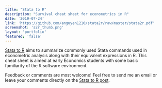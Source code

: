 ```yaml
---
title: "Stata to R"
description: "Survival cheat sheet for econometrics in R"
date: '2019-07-24'
link: 'https://github.com/anguyen1210/stata2r/raw/master/stata2r.pdf'
screenshot: 's2r_thumb.png'
layout: 'portfolio'
featured: 'false'
---
```


[Stata to R](https://github.com/anguyen1210/stata2r/raw/master/stata2r.pdf) aims to summarize commonly used Stata commands used in econometric analysis along with their equivalent expressions in R. This cheat sheet is aimed at early Economics students with some basic familiarity of the R software environment.   
  
Feedback or comments are most welcome! Feel free to send me an email or leave your comments directly on the [Stata to R post](https://mentalbreaks.rbind.io/posts/stata-to-r/).

